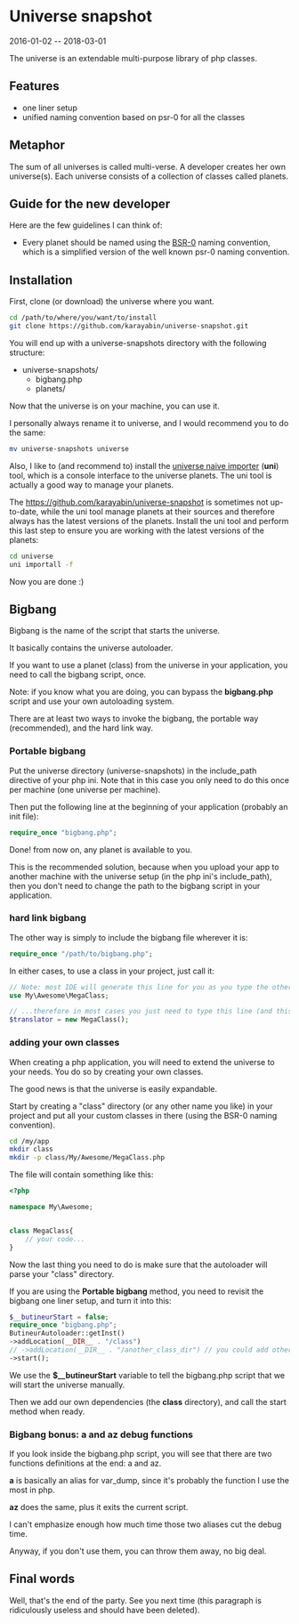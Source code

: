 Universe snapshot
=====================
2016-01-02 -- 2018-03-01



The universe is an extendable multi-purpose library of php classes.




Features
---------------

- one liner setup 
- unified naming convention based on psr-0 for all the classes



Metaphor
-------------

The sum of all universes is called multi-verse.
A developer creates her own universe(s).
Each universe consists of a collection of classes called planets.




Guide for the new developer
-------------------

Here are the few guidelines I can think of:

- Every planet should be named using the [BSR-0](https://github.com/lingtalfi/BumbleBee/blob/master/Autoload/convention.bsr0.eng.md) naming convention,
which is a simplified version of the well known psr-0 naming convention.




Installation
-----------------

First, clone (or download) the universe where you want.

```bash
cd /path/to/where/you/want/to/install
git clone https://github.com/karayabin/universe-snapshot.git
```


You will end up with a universe-snapshots directory with the following structure:


- universe-snapshots/
    - bigbang.php
    - planets/


Now that the universe is on your machine, you can use it.

I personally always rename it to universe, and I would recommend you to do the same:

```bash
mv universe-snapshots universe
```



Also, I like to (and recommend to) install the [universe naive importer](https://github.com/lingtalfi/universe-naive-importer) (**uni**) tool, which
is a console interface to the universe planets.
The uni tool is actually a good way to manage your planets.

The https://github.com/karayabin/universe-snapshot is sometimes not up-to-date, while the uni tool manage planets at their sources and therefore always has the latest versions of the planets.
Install the uni tool and perform this last step to ensure you are working with the latest versions of the planets:

```bash
cd universe
uni importall -f
```


Now you are done :)


Bigbang
------------------------------------------

Bigbang is the name of the script that starts the universe.

It basically contains the universe autoloader.

If you want to use a planet (class) from the universe in your application, you need to call the bigbang script, once.

Note: if you know what you are doing, you can bypass the **bigbang.php** script and use your own autoloading system.

 
There are at least two ways to invoke the bigbang, the portable way (recommended), and the hard link way.


### Portable bigbang

Put the universe directory (universe-snapshots) in the include_path directive of your php ini.
Note that in this case you only need to do this once per machine (one universe per machine). 

Then put the following line at the beginning of your application (probably an init file):

```php
require_once "bigbang.php";
```

Done! from now on, any planet is available to you.

This is the recommended solution, because when you upload your app to another machine with the universe setup (in the php ini's include_path),
then you don't need to change the path to the bigbang script in your application.



### hard link bigbang

The other way is simply to include the bigbang file wherever it is:

```php
require_once "/path/to/bigbang.php";
```




In either cases, to use a class in your project, just call it:


```php
// Note: most IDE will generate this line for you as you type the other line below...
use My\Awesome\MegaClass;

// ...therefore in most cases you just need to type this line (and this IDE mechanism is a huge time saver by the way)
$translator = new MegaClass();
```



### adding your own classes

When creating a php application, you will need to extend the universe to your needs.
You do so by creating your own classes.

The good news is that the universe is easily expandable.

Start by creating a "class" directory (or any other name you like) in your project and put 
all your custom classes in there (using the BSR-0 naming convention).


```bash
cd /my/app
mkdir class
mkdir -p class/My/Awesome/MegaClass.php
```

The file will contain something like this:

```php
<?php 

namespace My\Awesome;


class MegaClass{
    // your code...
}

```



Now the last thing you need to do is make sure that the autoloader will parse your "class" directory.

If you are using the **Portable bigbang** method, you need to revisit the bigbang one liner setup, and turn it into this:

```php
$__butineurStart = false; 
require_once "bigbang.php";  
ButineurAutoloader::getInst()
->addLocation(__DIR__ . "/class")
// ->addLocation(__DIR__ . "/another_class_dir") // you could add other directories if needed...
->start();
```

We use the **$__butineurStart** variable to tell the bigbang.php script that we will start the universe manually.

Then we add our own dependencies (the **class** directory), and call the start method when ready.



### Bigbang bonus: a and az debug functions

If you look inside the bigbang.php script, you will see that there are two functions definitions at the end: a and az.



**a** is basically an alias for var_dump, since it's probably the function I use the most in php.

**az** does the same, plus it exits the current script.

I can't emphasize enough how much time those two aliases cut the debug time.


Anyway, if you don't use them, you can throw them away, no big deal.







Final words
------------------

Well, that's the end of the party.
See you next time (this paragraph is ridiculously useless and should have been deleted). 





